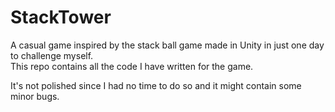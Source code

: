 # StackTower
A casual game inspired by the stack ball game made in Unity in just one day to challenge myself.  
This repo contains all the code I have written for the game.

It's not polished since I had no time to do so and it might contain some minor bugs.
